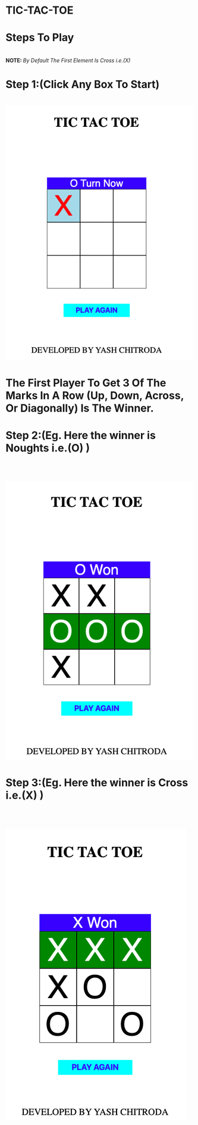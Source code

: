 # TIC-TAC-TOE

# Steps To Play 
<br>
<strong>NOTE: </strong><em> By Default The First Element Is Cross i.e.(X)</em>
<h1>Step 1:(Click Any Box To Start)<h1>
<img src="https://github.com/yashchitroda/TIC-TAC-TOE/blob/main/outputs/click.png">
<h1>The First Player To Get 3 Of The Marks In A Row (Up, Down, Across, Or Diagonally) Is The Winner.<h1>
<h1>Step 2:(Eg. Here the winner is Noughts i.e.(O) )<h1>
<br>
<img src="https://github.com/yashchitroda/TIC-TAC-TOE/blob/main/outputs/o won.png">
<h1>Step 3:(Eg. Here the winner is Cross i.e.(X) )<h1>
<br>
<img src="https://github.com/yashchitroda/TIC-TAC-TOE/blob/main/outputs/x won.png">
